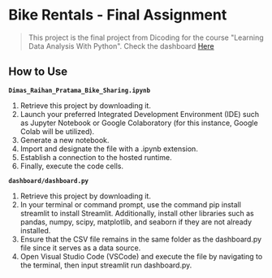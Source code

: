 # Bike Rentals - Final Assignment
> This project is the final project from Dicoding for the course "Learning Data Analysis With Python". Check the dashboard [Here](https://dashboardpy-xitmaxhdtrq76awwwg7a9h.streamlit.app/)

## How to Use
**`Dimas_Raihan_Pratama_Bike_Sharing.ipynb`**
1. Retrieve this project by downloading it.
2. Launch your preferred Integrated Development Environment (IDE) such as Jupyter Notebook or Google Colaboratory (for this instance, Google Colab will be utilized).
3. Generate a new notebook.
4. Import and designate the file with a .ipynb extension.
5. Establish a connection to the hosted runtime.
6. Finally, execute the code cells.

**`dashboard/dashboard.py`**
1. Retrieve this project by downloading it.
2. In your terminal or command prompt, use the command pip install streamlit to install Streamlit. Additionally, install other libraries such as pandas, numpy, scipy, matplotlib, and seaborn if they are not already installed.
3. Ensure that the CSV file remains in the same folder as the dashboard.py file since it serves as a data source.
4. Open Visual Studio Code (VSCode) and execute the file by navigating to the terminal, then input streamlit run dashboard.py.
